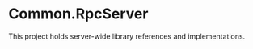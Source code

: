 Common.RpcServer
=============

This project holds server-wide library references and implementations.
